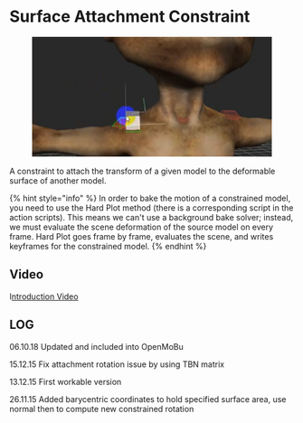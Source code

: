 # Surface Attachment Constraint

<figure><img src="../../.gitbook/assets/image.png" alt=""><figcaption></figcaption></figure>

A constraint to attach the transform of a given model to the deformable surface of another model.

{% hint style="info" %}
In order to bake the motion of a constrained model, you need to use the Hard Plot method (there is a corresponding script in the action scripts). This means we can't use a background bake solver; instead, we must evaluate the scene deformation of the source model on every frame. Hard Plot goes frame by frame, evaluates the scene, and writes keyframes for the constrained model.
{% endhint %}

## Video

I[ntroduction Video](https://youtu.be/M0MGZV39G1c?si=o9dfFC8QskG4cCRX)

## LOG

06.10.18 Updated and included into OpenMoBu

15.12.15 Fix attachment rotation issue by using TBN matrix

13.12.15 First workable version

26.11.15 Added barycentric coordinates to hold specified surface area, use normal then to compute new constrained rotation
